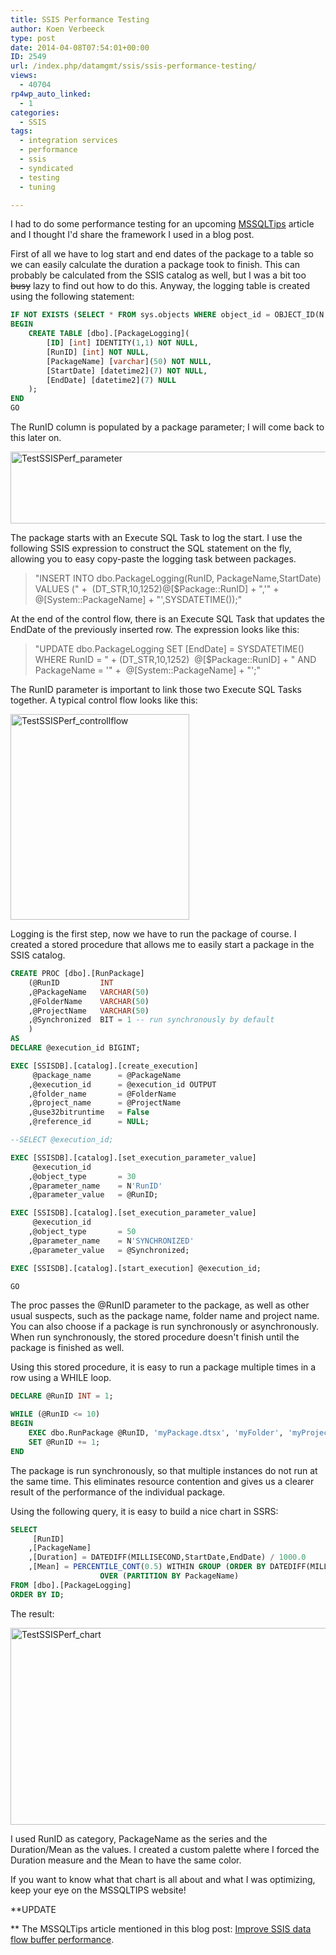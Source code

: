 ```yaml
---
title: SSIS Performance Testing
author: Koen Verbeeck
type: post
date: 2014-04-08T07:54:01+00:00
ID: 2549
url: /index.php/datamgmt/ssis/ssis-performance-testing/
views:
  - 40704
rp4wp_auto_linked:
  - 1
categories:
  - SSIS
tags:
  - integration services
  - performance
  - ssis
  - syndicated
  - testing
  - tuning

---
```

I had to do some performance testing for an upcoming [MSSQLTips][1] article and I thought I'd share the framework I used in a blog post.

First of all we have to log start and end dates of the package to a table so we can easily calculate the duration a package took to finish. This can probably be calculated from the SSIS catalog as well, but I was a bit too <del>busy</del> lazy to find out how to do this. Anyway, the logging table is created using the following statement:

```sql
IF NOT EXISTS (SELECT * FROM sys.objects WHERE object_id = OBJECT_ID(N'[dbo].[PackageLogging]') AND type in (N'U'))
BEGIN
	CREATE TABLE [dbo].[PackageLogging](
		[ID] [int] IDENTITY(1,1) NOT NULL,
		[RunID] [int] NOT NULL,
		[PackageName] [varchar](50) NOT NULL,
		[StartDate] [datetime2](7) NOT NULL,
		[EndDate] [datetime2](7) NULL
	);
END
GO
```

The RunID column is populated by a package parameter; I will come back to this later on.

[<img class="alignnone size-full wp-image-2558" alt="TestSSISPerf_parameter" src="/wp-content/uploads/2014/04/TestSSISPerf_parameter.png" width="559" height="115" srcset="/wp-content/uploads/2014/04/TestSSISPerf_parameter.png 559w, /wp-content/uploads/2014/04/TestSSISPerf_parameter-300x61.png 300w" sizes="(max-width: 559px) 100vw, 559px" />][2]

The package starts with an Execute SQL Task to log the start. I use the following SSIS expression to construct the SQL statement on the fly, allowing you to easy copy-paste the logging task between packages.

> "INSERT INTO dbo.PackageLogging(RunID, PackageName,StartDate) VALUES (" +  (DT_STR,10,1252)@[$Package::RunID] + ",'" +  @[System::PackageName] + "',SYSDATETIME());"

At the end of the control flow, there is an Execute SQL Task that updates the EndDate of the previously inserted row. The expression looks like this:

> "UPDATE dbo.PackageLogging SET [EndDate] = SYSDATETIME() WHERE RunID = " + (DT_STR,10,1252)  @[$Package::RunID] + " AND PackageName = '" +  @[System::PackageName] + "';"

The RunID parameter is important to link those two Execute SQL Tasks together. A typical control flow looks like this:

[<img class="alignnone  wp-image-2560" alt="TestSSISPerf_controllflow" src="/wp-content/uploads/2014/04/TestSSISPerf_controllflow.png" width="286" height="329" srcset="/wp-content/uploads/2014/04/TestSSISPerf_controllflow.png 358w, /wp-content/uploads/2014/04/TestSSISPerf_controllflow-261x300.png 261w" sizes="(max-width: 286px) 100vw, 286px" />][3]

Logging is the first step, now we have to run the package of course. I created a stored procedure that allows me to easily start a package in the SSIS catalog.

```sql
CREATE PROC [dbo].[RunPackage]
	(@RunID			INT
	,@PackageName	VARCHAR(50)
	,@FolderName	VARCHAR(50)
	,@ProjectName	VARCHAR(50)
	,@Synchronized	BIT = 1 -- run synchronously by default
	)
AS
DECLARE @execution_id BIGINT;

EXEC [SSISDB].[catalog].[create_execution]
	 @package_name		= @PackageName
	,@execution_id		= @execution_id OUTPUT
	,@folder_name		= @FolderName
	,@project_name		= @ProjectName
	,@use32bitruntime	= False
	,@reference_id		= NULL;

--SELECT @execution_id;

EXEC [SSISDB].[catalog].[set_execution_parameter_value]
	 @execution_id
	,@object_type		= 30
	,@parameter_name	= N'RunID'
	,@parameter_value	= @RunID;

EXEC [SSISDB].[catalog].[set_execution_parameter_value]
	 @execution_id
	,@object_type		= 50
	,@parameter_name	= N'SYNCHRONIZED'
	,@parameter_value	= @Synchronized;

EXEC [SSISDB].[catalog].[start_execution] @execution_id;

GO
```

The proc passes the @RunID parameter to the package, as well as other usual suspects, such as the package name, folder name and project name. You can also choose if a package is run synchronously or asynchronously. When run synchronously, the stored procedure doesn't finish until the package is finished as well.

Using this stored procedure, it is easy to run a package multiple times in a row using a WHILE loop.

```sql
DECLARE @RunID INT = 1;

WHILE (@RunID <= 10)
BEGIN
	EXEC dbo.RunPackage @RunID, 'myPackage.dtsx', 'myFolder', 'myProject', 1;
	SET @RunID += 1;
END
```

The package is run synchronously, so that multiple instances do not run at the same time. This eliminates resource contention and gives us a clearer result of the performance of the individual package.

Using the following query, it is easy to build a nice chart in SSRS:

```sql
SELECT
	 [RunID]
	,[PackageName]
	,[Duration] = DATEDIFF(MILLISECOND,StartDate,EndDate) / 1000.0
	,[Mean] = PERCENTILE_CONT(0.5) WITHIN GROUP (ORDER BY DATEDIFF(MILLISECOND,StartDate,EndDate) / 1000.0)
					OVER (PARTITION BY PackageName)
FROM [dbo].[PackageLogging]
ORDER BY ID;
```

The result:

[<img class="alignnone  wp-image-2559" alt="TestSSISPerf_chart" src="/wp-content/uploads/2014/04/TestSSISPerf_chart.png" width="542" height="315" srcset="/wp-content/uploads/2014/04/TestSSISPerf_chart.png 774w, /wp-content/uploads/2014/04/TestSSISPerf_chart-300x174.png 300w" sizes="(max-width: 542px) 100vw, 542px" />][4]

I used RunID as category, PackageName as the series and the Duration/Mean as the values. I created a custom palette where I forced the Duration measure and the Mean to have the same color.

If you want to know what that chart is all about and what I was optimizing, keep your eye on the MSSQLTIPS website!

**UPDATE
  
** The MSSQLTips article mentioned in this blog post: [Improve SSIS data flow buffer performance][5].

 [1]: http://www.mssqltips.com/
 [2]: /wp-content/uploads/2014/04/TestSSISPerf_parameter.png
 [3]: /wp-content/uploads/2014/04/TestSSISPerf_controllflow.png
 [4]: /wp-content/uploads/2014/04/TestSSISPerf_chart.png
 [5]: http://www.mssqltips.com/sqlservertip/3217/improve-ssis-data-flow-buffer-performance/